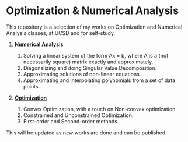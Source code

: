 # Optimization & Numerical Analysis

This repository is a selection of my works on Optimization and Numerical Analysis classes, at UCSD and for self-study.

1. __[Numerical Analysis](https://github.com/thn003/optimization_num_analysis/tree/master/Numerical%20Analysis)__

    1. Solving a linear system of the form Ax = b, where A is a (not necessarily square) matrix exactly and approximately.
    2. Diagonalizing and doing Singular Value Decomposition.
    3. Approximating solutions of non-linear equations.
    4. Approximating and interpolating polynomials from a set of data points.
    
2. __[Optimization](https://github.com/thn003/optimization_num_analysis/tree/master/Optimization)__

    1. Convex Optimization, with a touch on Non-convex optimization.
    2. Constrained and Unconstrained Optimization.
    3. First-order and Second-order methods.

This will be updated as new works are done and can be published.
